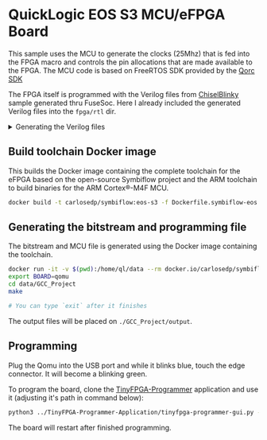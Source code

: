 # QuickLogic EOS S3 MCU/eFPGA Board

This sample uses the MCU to generate the clocks (25Mhz) that is fed into the FPGA macro and controls the pin allocations that are made available to the FPGA. The MCU code is based on FreeRTOS SDK provided by the [Qorc SDK](https://github.com/QuickLogic-Corp/qorc-sdk)

The FPGA itself is programmed with the Verilog files from [ChiselBlinky](https://github.com/carlosedp/chisel-playground/tree/master/blinky) sample generated thru FuseSoc. Here I already included the generated Verilog files into the `fpga/rtl` dir.

<details><summary>Generating the Verilog files</summary>
To generate the Verilog files from the Chisel sources, follow the Readme instructions from [here](https://github.com/carlosedp/chisel-playground/tree/master/blinky#building) and use the command `EDALIZE_LAUNCHER=$(realpath ./runme.py) fusesoc run --target=qomu carlosedp:demo:chiselblinky:0` if using the Docker container.
</details>

## Build toolchain Docker image

This builds the Docker image containing the complete toolchain for the eFPGA based on the open-source Symbiflow project and the ARM toolchain to build binaries for the ARM Cortex®-M4F MCU.

```sh
docker build -t carlosedp/symbiflow:eos-s3 -f Dockerfile.symbiflow-eos .
```

## Generating the bitstream and programming file

The bitstream and MCU file is generated using the Docker image containing the toolchain.

```sh
docker run -it -v $(pwd):/home/ql/data --rm docker.io/carlosedp/symbiflow:eos-s3 bash
export BOARD=qomu
cd data/GCC_Project
make

# You can type `exit` after it finishes
```

The output files will be placed on `./GCC_Project/output`.


## Programming

Plug the Qomu into the USB port and while it blinks blue, touch the edge connector. It will become a blinking green.

To program the board, clone the [TinyFPGA-Programmer](https://github.com/QuickLogic-Corp/TinyFPGA-Programmer-Application) application and use it (adjusting it's path in command below):

```sh
python3 ../TinyFPGA-Programmer-Application/tinyfpga-programmer-gui.py --mode m4 --port /dev/cu.usbmodem2201 --reset --m4app ./GCC_Project/output/bin/data.bin
```

The board will restart after finished programming.
